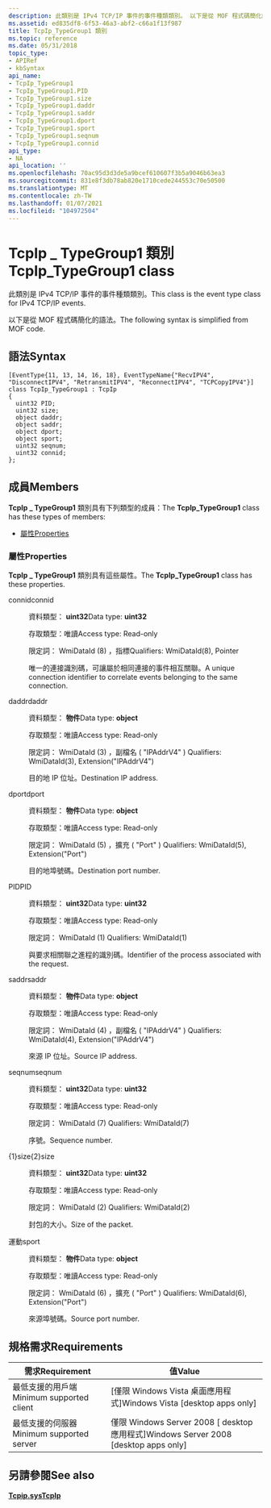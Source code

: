 ```yaml
---
description: 此類別是 IPv4 TCP/IP 事件的事件種類類別。 以下是從 MOF 程式碼簡化的語法。
ms.assetid: ed835df8-6f53-46a3-abf2-c66a1f13f987
title: TcpIp_TypeGroup1 類別
ms.topic: reference
ms.date: 05/31/2018
topic_type:
- APIRef
- kbSyntax
api_name:
- TcpIp_TypeGroup1
- TcpIp_TypeGroup1.PID
- TcpIp_TypeGroup1.size
- TcpIp_TypeGroup1.daddr
- TcpIp_TypeGroup1.saddr
- TcpIp_TypeGroup1.dport
- TcpIp_TypeGroup1.sport
- TcpIp_TypeGroup1.seqnum
- TcpIp_TypeGroup1.connid
api_type:
- NA
api_location: ''
ms.openlocfilehash: 70ac95d3d3de5a9bcef610607f3b5a9046b63ea3
ms.sourcegitcommit: 831e8f3db78ab820e1710cede244553c70e50500
ms.translationtype: MT
ms.contentlocale: zh-TW
ms.lasthandoff: 01/07/2021
ms.locfileid: "104972504"
---
```

# <a name="tcpip_typegroup1-class"></a><span data-ttu-id="ab37d-104">TcpIp \_ TypeGroup1 類別</span><span class="sxs-lookup"><span data-stu-id="ab37d-104">TcpIp\_TypeGroup1 class</span></span>

<span data-ttu-id="ab37d-105">此類別是 IPv4 TCP/IP 事件的事件種類類別。</span><span class="sxs-lookup"><span data-stu-id="ab37d-105">This class is the event type class for IPv4 TCP/IP events.</span></span>

<span data-ttu-id="ab37d-106">以下是從 MOF 程式碼簡化的語法。</span><span class="sxs-lookup"><span data-stu-id="ab37d-106">The following syntax is simplified from MOF code.</span></span>

## <a name="syntax"></a><span data-ttu-id="ab37d-107">語法</span><span class="sxs-lookup"><span data-stu-id="ab37d-107">Syntax</span></span>

``` syntax
[EventType{11, 13, 14, 16, 18}, EventTypeName{"RecvIPV4", "DisconnectIPV4", "RetransmitIPV4", "ReconnectIPV4", "TCPCopyIPV4"}]
class TcpIp_TypeGroup1 : TcpIp
{
  uint32 PID;
  uint32 size;
  object daddr;
  object saddr;
  object dport;
  object sport;
  uint32 seqnum;
  uint32 connid;
};
```

## <a name="members"></a><span data-ttu-id="ab37d-108">成員</span><span class="sxs-lookup"><span data-stu-id="ab37d-108">Members</span></span>

<span data-ttu-id="ab37d-109">**TcpIp \_ TypeGroup1** 類別具有下列類型的成員：</span><span class="sxs-lookup"><span data-stu-id="ab37d-109">The **TcpIp\_TypeGroup1** class has these types of members:</span></span>

-   [<span data-ttu-id="ab37d-110">屬性</span><span class="sxs-lookup"><span data-stu-id="ab37d-110">Properties</span></span>](#properties)

### <a name="properties"></a><span data-ttu-id="ab37d-111">屬性</span><span class="sxs-lookup"><span data-stu-id="ab37d-111">Properties</span></span>

<span data-ttu-id="ab37d-112">**TcpIp \_ TypeGroup1** 類別具有這些屬性。</span><span class="sxs-lookup"><span data-stu-id="ab37d-112">The **TcpIp\_TypeGroup1** class has these properties.</span></span>

<dl> <dt>

<span data-ttu-id="ab37d-113">connid</span><span class="sxs-lookup"><span data-stu-id="ab37d-113">connid</span></span>
</dt> <dd> <dl> <dt>

<span data-ttu-id="ab37d-114">資料類型： **uint32**</span><span class="sxs-lookup"><span data-stu-id="ab37d-114">Data type: **uint32**</span></span>
</dt> <dt>

<span data-ttu-id="ab37d-115">存取類型：唯讀</span><span class="sxs-lookup"><span data-stu-id="ab37d-115">Access type: Read-only</span></span>
</dt> <dt>

<span data-ttu-id="ab37d-116">限定詞： WmiDataId (8) ，指標</span><span class="sxs-lookup"><span data-stu-id="ab37d-116">Qualifiers: WmiDataId(8), Pointer</span></span>
</dt> </dl>

<span data-ttu-id="ab37d-117">唯一的連接識別碼，可讓屬於相同連接的事件相互關聯。</span><span class="sxs-lookup"><span data-stu-id="ab37d-117">A unique connection identifier to correlate events belonging to the same connection.</span></span>

</dd> <dt>

<span data-ttu-id="ab37d-118">daddr</span><span class="sxs-lookup"><span data-stu-id="ab37d-118">daddr</span></span>
</dt> <dd> <dl> <dt>

<span data-ttu-id="ab37d-119">資料類型： **物件**</span><span class="sxs-lookup"><span data-stu-id="ab37d-119">Data type: **object**</span></span>
</dt> <dt>

<span data-ttu-id="ab37d-120">存取類型：唯讀</span><span class="sxs-lookup"><span data-stu-id="ab37d-120">Access type: Read-only</span></span>
</dt> <dt>

<span data-ttu-id="ab37d-121">限定詞： WmiDataId (3) ，副檔名 ( "IPAddrV4" ) </span><span class="sxs-lookup"><span data-stu-id="ab37d-121">Qualifiers: WmiDataId(3), Extension("IPAddrV4")</span></span>
</dt> </dl>

<span data-ttu-id="ab37d-122">目的地 IP 位址。</span><span class="sxs-lookup"><span data-stu-id="ab37d-122">Destination IP address.</span></span>

</dd> <dt>

<span data-ttu-id="ab37d-123">dport</span><span class="sxs-lookup"><span data-stu-id="ab37d-123">dport</span></span>
</dt> <dd> <dl> <dt>

<span data-ttu-id="ab37d-124">資料類型： **物件**</span><span class="sxs-lookup"><span data-stu-id="ab37d-124">Data type: **object**</span></span>
</dt> <dt>

<span data-ttu-id="ab37d-125">存取類型：唯讀</span><span class="sxs-lookup"><span data-stu-id="ab37d-125">Access type: Read-only</span></span>
</dt> <dt>

<span data-ttu-id="ab37d-126">限定詞： WmiDataId (5) ，擴充 ( "Port" ) </span><span class="sxs-lookup"><span data-stu-id="ab37d-126">Qualifiers: WmiDataId(5), Extension("Port")</span></span>
</dt> </dl>

<span data-ttu-id="ab37d-127">目的地埠號碼。</span><span class="sxs-lookup"><span data-stu-id="ab37d-127">Destination port number.</span></span>

</dd> <dt>

<span data-ttu-id="ab37d-128">PID</span><span class="sxs-lookup"><span data-stu-id="ab37d-128">PID</span></span>
</dt> <dd> <dl> <dt>

<span data-ttu-id="ab37d-129">資料類型： **uint32**</span><span class="sxs-lookup"><span data-stu-id="ab37d-129">Data type: **uint32**</span></span>
</dt> <dt>

<span data-ttu-id="ab37d-130">存取類型：唯讀</span><span class="sxs-lookup"><span data-stu-id="ab37d-130">Access type: Read-only</span></span>
</dt> <dt>

<span data-ttu-id="ab37d-131">限定詞： WmiDataId (1) </span><span class="sxs-lookup"><span data-stu-id="ab37d-131">Qualifiers: WmiDataId(1)</span></span>
</dt> </dl>

<span data-ttu-id="ab37d-132">與要求相關聯之進程的識別碼。</span><span class="sxs-lookup"><span data-stu-id="ab37d-132">Identifier of the process associated with the request.</span></span>

</dd> <dt>

<span data-ttu-id="ab37d-133">saddr</span><span class="sxs-lookup"><span data-stu-id="ab37d-133">saddr</span></span>
</dt> <dd> <dl> <dt>

<span data-ttu-id="ab37d-134">資料類型： **物件**</span><span class="sxs-lookup"><span data-stu-id="ab37d-134">Data type: **object**</span></span>
</dt> <dt>

<span data-ttu-id="ab37d-135">存取類型：唯讀</span><span class="sxs-lookup"><span data-stu-id="ab37d-135">Access type: Read-only</span></span>
</dt> <dt>

<span data-ttu-id="ab37d-136">限定詞： WmiDataId (4) ，副檔名 ( "IPAddrV4" ) </span><span class="sxs-lookup"><span data-stu-id="ab37d-136">Qualifiers: WmiDataId(4), Extension("IPAddrV4")</span></span>
</dt> </dl>

<span data-ttu-id="ab37d-137">來源 IP 位址。</span><span class="sxs-lookup"><span data-stu-id="ab37d-137">Source IP address.</span></span>

</dd> <dt>

<span data-ttu-id="ab37d-138">seqnum</span><span class="sxs-lookup"><span data-stu-id="ab37d-138">seqnum</span></span>
</dt> <dd> <dl> <dt>

<span data-ttu-id="ab37d-139">資料類型： **uint32**</span><span class="sxs-lookup"><span data-stu-id="ab37d-139">Data type: **uint32**</span></span>
</dt> <dt>

<span data-ttu-id="ab37d-140">存取類型：唯讀</span><span class="sxs-lookup"><span data-stu-id="ab37d-140">Access type: Read-only</span></span>
</dt> <dt>

<span data-ttu-id="ab37d-141">限定詞： WmiDataId (7) </span><span class="sxs-lookup"><span data-stu-id="ab37d-141">Qualifiers: WmiDataId(7)</span></span>
</dt> </dl>

<span data-ttu-id="ab37d-142">序號。</span><span class="sxs-lookup"><span data-stu-id="ab37d-142">Sequence number.</span></span>

</dd> <dt>

<span data-ttu-id="ab37d-143">{1}size{2}</span><span class="sxs-lookup"><span data-stu-id="ab37d-143">size</span></span>
</dt> <dd> <dl> <dt>

<span data-ttu-id="ab37d-144">資料類型： **uint32**</span><span class="sxs-lookup"><span data-stu-id="ab37d-144">Data type: **uint32**</span></span>
</dt> <dt>

<span data-ttu-id="ab37d-145">存取類型：唯讀</span><span class="sxs-lookup"><span data-stu-id="ab37d-145">Access type: Read-only</span></span>
</dt> <dt>

<span data-ttu-id="ab37d-146">限定詞： WmiDataId (2) </span><span class="sxs-lookup"><span data-stu-id="ab37d-146">Qualifiers: WmiDataId(2)</span></span>
</dt> </dl>

<span data-ttu-id="ab37d-147">封包的大小。</span><span class="sxs-lookup"><span data-stu-id="ab37d-147">Size of the packet.</span></span>

</dd> <dt>

<span data-ttu-id="ab37d-148">運動</span><span class="sxs-lookup"><span data-stu-id="ab37d-148">sport</span></span>
</dt> <dd> <dl> <dt>

<span data-ttu-id="ab37d-149">資料類型： **物件**</span><span class="sxs-lookup"><span data-stu-id="ab37d-149">Data type: **object**</span></span>
</dt> <dt>

<span data-ttu-id="ab37d-150">存取類型：唯讀</span><span class="sxs-lookup"><span data-stu-id="ab37d-150">Access type: Read-only</span></span>
</dt> <dt>

<span data-ttu-id="ab37d-151">限定詞： WmiDataId (6) ，擴充 ( "Port" ) </span><span class="sxs-lookup"><span data-stu-id="ab37d-151">Qualifiers: WmiDataId(6), Extension("Port")</span></span>
</dt> </dl>

<span data-ttu-id="ab37d-152">來源埠號碼。</span><span class="sxs-lookup"><span data-stu-id="ab37d-152">Source port number.</span></span>

</dd> </dl>

## <a name="requirements"></a><span data-ttu-id="ab37d-153">規格需求</span><span class="sxs-lookup"><span data-stu-id="ab37d-153">Requirements</span></span>



| <span data-ttu-id="ab37d-154">需求</span><span class="sxs-lookup"><span data-stu-id="ab37d-154">Requirement</span></span> | <span data-ttu-id="ab37d-155">值</span><span class="sxs-lookup"><span data-stu-id="ab37d-155">Value</span></span> |
|-------------------------------------|------------------------------------------------------|
| <span data-ttu-id="ab37d-156">最低支援的用戶端</span><span class="sxs-lookup"><span data-stu-id="ab37d-156">Minimum supported client</span></span><br/> | <span data-ttu-id="ab37d-157">\[僅限 Windows Vista 桌面應用程式\]</span><span class="sxs-lookup"><span data-stu-id="ab37d-157">Windows Vista \[desktop apps only\]</span></span><br/>       |
| <span data-ttu-id="ab37d-158">最低支援的伺服器</span><span class="sxs-lookup"><span data-stu-id="ab37d-158">Minimum supported server</span></span><br/> | <span data-ttu-id="ab37d-159">僅限 Windows Server 2008 \[ desktop 應用程式\]</span><span class="sxs-lookup"><span data-stu-id="ab37d-159">Windows Server 2008 \[desktop apps only\]</span></span><br/> |



## <a name="see-also"></a><span data-ttu-id="ab37d-160">另請參閱</span><span class="sxs-lookup"><span data-stu-id="ab37d-160">See also</span></span>

<dl> <dt>

[<span data-ttu-id="ab37d-161">**Tcpip.sys**</span><span class="sxs-lookup"><span data-stu-id="ab37d-161">**TcpIp**</span></span>](tcpip.md)
</dt> </dl>

 

 




